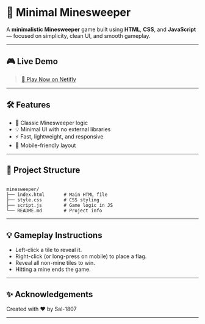 # 🧨 Minimal Minesweeper

A **minimalistic Minesweeper** game built using **HTML**, **CSS**, and **JavaScript** — focused on simplicity, clean UI, and smooth gameplay.

---

## 🎮 Live Demo

> [🔗 Play Now on Netifly](https://minesweeperrrr.netlify.app/)


---

## 🛠️ Features

- 🎯 Classic Minesweeper logic
- 💡 Minimal UI with no external libraries
- ⚡ Fast, lightweight, and responsive
- 📱 Mobile-friendly layout

---

## 📁 Project Structure

```

minesweeper/
├── index.html       # Main HTML file
├── style.css        # CSS styling
├── script.js        # Game logic in JS
└── README.md        # Project info

````
---

## 💡 Gameplay Instructions

* Left-click a tile to reveal it.
* Right-click (or long-press on mobile) to place a flag.
* Reveal all non-mine tiles to win.
* Hitting a mine ends the game.

---

## ✨ Acknowledgements

Created with ❤️ by Sal-1807

---


